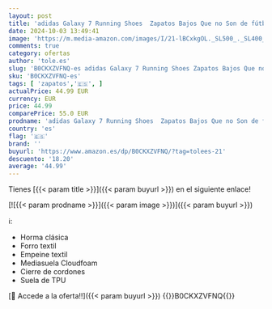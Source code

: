 ```yaml
---
layout: post
title: 'adidas Galaxy 7 Running Shoes  Zapatos Bajos Que no Son de fútbol Mujer  FTWR White/Zero Met./Core Black  42 EU'
date: 2024-10-03 13:49:41
image: 'https://m.media-amazon.com/images/I/21-lBCxkgOL._SL500_._SL400_.jpg'
comments: true
category: ofertas
author: 'tole.es'
slug: 'B0CKXZVFNQ-es adidas Galaxy 7 Running Shoes Zapatos Bajos Que no Son de...'
sku: 'B0CKXZVFNQ-es'
tags: [ 'zapatos','🇪🇸', ]
actualPrice: 44.99 EUR
currency: EUR
price: 44.99
comparePrice: 55.0 EUR
prodname: 'adidas Galaxy 7 Running Shoes  Zapatos Bajos Que no Son de fútbol Mujer  FTWR White/Zero Met./Core Black  42 EU'
country: 'es'
flag: '🇪🇸'
brand: ''
buyurl: 'https://www.amazon.es/dp/B0CKXZVFNQ/?tag=tolees-21'
descuento: '18.20'
average: '44.99'
---
```


Tienes [{{< param title >}}]({{< param buyurl >}}) en el siguiente enlace!

[![{{< param prodname >}}]({{< param image >}})]({{< param buyurl >}})

ℹ️:

- Horma clásica
- Forro textil
- Empeine textil
- Mediasuela Cloudfoam
- Cierre de cordones
- Suela de TPU

[🛒 Accede a la oferta!!]({{< param buyurl >}})
{{<world>}}B0CKXZVFNQ{{</world>}}
